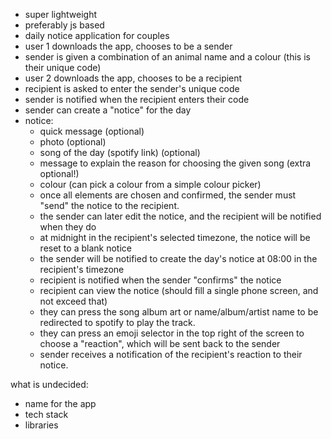- super lightweight
- preferably js based
- daily notice application for couples
- user 1 downloads the app, chooses to be a sender
- sender is given a combination of an animal name and a colour (this is their unique code)
- user 2 downloads the app, chooses to be a recipient
- recipient is asked to enter the sender's unique code
- sender is notified when the recipient enters their code
- sender can create a "notice" for the day
- notice:
  - quick message (optional)
  - photo (optional)
  - song of the day (spotify link) (optional)
  - message to explain the reason for choosing the given song (extra optional!)
  - colour (can pick a colour from a simple colour picker)
  - once all elements are chosen and confirmed, the sender must "send" the notice to the recipient.
  - the sender can later edit the notice, and the recipient will be notified when they do
  - at midnight in the recipient's selected timezone, the notice will be reset to a blank notice
  - the sender will be notified to create the day's notice at 08:00 in the recipient's timezone
  - recipient is notified when the sender "confirms" the notice
  - recipient can view the notice (should fill a single phone screen, and not exceed that)
  - they can press the song album art or name/album/artist name to be redirected to spotify to play the track.
  - they can press an emoji selector in the top right of the screen to choose a "reaction", which will be sent back to the sender
  - sender receives a notification of the recipient's reaction to their notice.

what is undecided:
  - name for the app
  - tech stack
  - libraries

